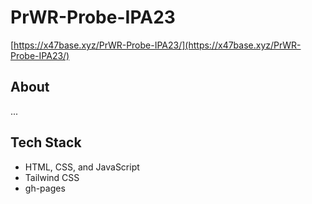 # PrWR-Probe-IPA23
[https://x47base.xyz/PrWR-Probe-IPA23/](https://x47base.xyz/PrWR-Probe-IPA23/)
## About
...

## Tech Stack
- HTML, CSS, and JavaScript
- Tailwind CSS
- gh-pages
